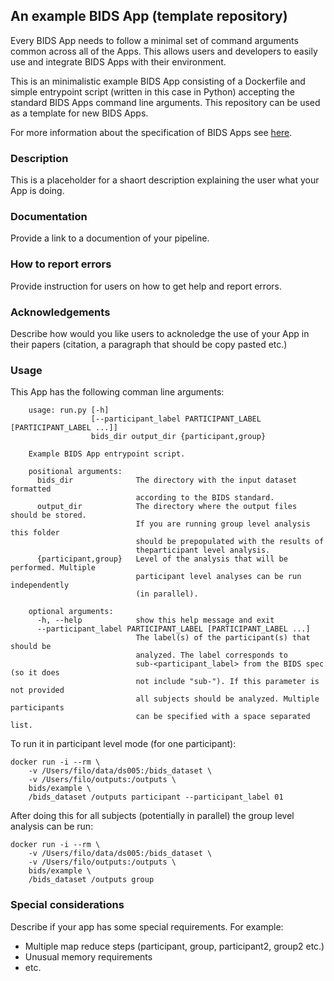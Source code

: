 ## An example BIDS App (template repository)
Every BIDS App needs to follow a minimal set of command arguments common across
all of the Apps. This allows users and developers to easily use and integrate
BIDS Apps with their environment.

This is an minimalistic example BIDS App consisting of a Dockerfile and simple
entrypoint script (written in this case in Python) accepting the standard BIDS
Apps command line arguments. This repository can be used as a template for new BIDS Apps.

For more information about the specification of BIDS Apps see [here](https://docs.google.com/document/d/1E1Wi5ONvOVVnGhj21S1bmJJ4kyHFT7tkxnV3C23sjIE/edit#).

### Description
This is a placeholder for a shaort description explaining the user what your App is doing.

### Documentation
Provide a link to a documention of your pipeline.

### How to report errors
Provide instruction for users on how to get help and report errors.

### Acknowledgements
Describe how would you like users to acknoledge the use of your App in their papers (citation, a paragraph that should be copy pasted etc.)

### Usage
This App has the following comman line arguments:

		usage: run.py [-h]
		              [--participant_label PARTICIPANT_LABEL [PARTICIPANT_LABEL ...]]
		              bids_dir output_dir {participant,group}

		Example BIDS App entrypoint script.

		positional arguments:
		  bids_dir              The directory with the input dataset formatted
		                        according to the BIDS standard.
		  output_dir            The directory where the output files should be stored.
		                        If you are running group level analysis this folder
		                        should be prepopulated with the results of
		                        theparticipant level analysis.
		  {participant,group}   Level of the analysis that will be performed. Multiple
		                        participant level analyses can be run independently
		                        (in parallel).

		optional arguments:
		  -h, --help            show this help message and exit
		  --participant_label PARTICIPANT_LABEL [PARTICIPANT_LABEL ...]
		                        The label(s) of the participant(s) that should be
		                        analyzed. The label corresponds to
		                        sub-<participant_label> from the BIDS spec (so it does
		                        not include "sub-"). If this parameter is not provided
		                        all subjects should be analyzed. Multiple participants
		                        can be specified with a space separated list.

To run it in participant level mode (for one participant):

    docker run -i --rm \
		-v /Users/filo/data/ds005:/bids_dataset \
		-v /Users/filo/outputs:/outputs \
		bids/example \
		/bids_dataset /outputs participant --participant_label 01

After doing this for all subjects (potentially in parallel) the group level analysis
can be run:

    docker run -i --rm \
		-v /Users/filo/data/ds005:/bids_dataset \
		-v /Users/filo/outputs:/outputs \
		bids/example \
		/bids_dataset /outputs group

### Special considerations
Describe if your app has some special requirements. For example:

- Multiple map reduce steps (participant, group, participant2, group2 etc.)
- Unusual memory requirements
- etc.

